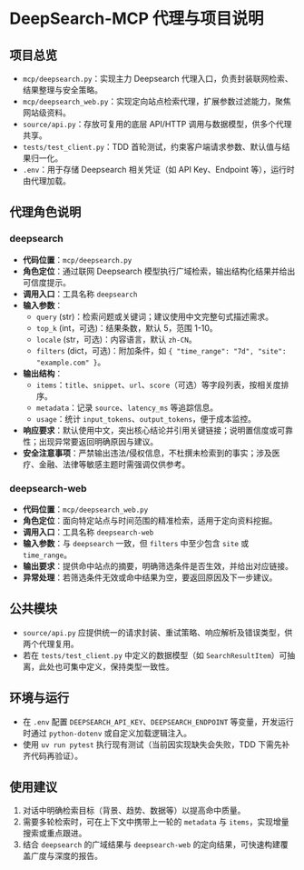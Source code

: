 # DeepSearch-MCP 代理与项目说明

## 项目总览
- `mcp/deepsearch.py`：实现主力 Deepsearch 代理入口，负责封装联网检索、结果整理与安全策略。
- `mcp/deepsearch_web.py`：实现定向站点检索代理，扩展参数过滤能力，聚焦网站级资料。
- `source/api.py`：存放可复用的底层 API/HTTP 调用与数据模型，供多个代理共享。
- `tests/test_client.py`：TDD 首轮测试，约束客户端请求参数、默认值与结果归一化。
- `.env`：用于存储 Deepsearch 相关凭证（如 API Key、Endpoint 等），运行时由代理加载。

## 代理角色说明

### deepsearch
- **代码位置**：`mcp/deepsearch.py`
- **角色定位**：通过联网 Deepsearch 模型执行广域检索，输出结构化结果并给出可信度提示。
- **调用入口**：工具名称 `deepsearch`
- **输入参数**：
  - `query` (str)：检索问题或关键词；建议使用中文完整句式描述需求。
  - `top_k` (int，可选)：结果条数，默认 5，范围 1-10。
  - `locale` (str，可选)：内容语言，默认 `zh-CN`。
  - `filters` (dict，可选)：附加条件，如 `{ "time_range": "7d", "site": "example.com" }`。
- **输出结构**：
  - `items`：`title`、`snippet`、`url`、`score`（可选）等字段列表，按相关度排序。
  - `metadata`：记录 `source`、`latency_ms` 等追踪信息。
  - `usage`：统计 `input_tokens`、`output_tokens`，便于成本监控。
- **响应要求**：默认使用中文，突出核心结论并引用关键链接；说明置信度或可靠性；出现异常要返回明确原因与建议。
- **安全注意事项**：严禁输出违法/侵权信息，不杜撰未检索到的事实；涉及医疗、金融、法律等敏感主题时需强调仅供参考。

### deepsearch-web
- **代码位置**：`mcp/deepsearch_web.py`
- **角色定位**：面向特定站点与时间范围的精准检索，适用于定向资料挖掘。
- **调用入口**：工具名称 `deepsearch-web`
- **输入参数**：与 `deepsearch` 一致，但 `filters` 中至少包含 `site` 或 `time_range`。
- **输出要求**：提供命中站点的摘要，明确筛选条件是否生效，并给出对应链接。
- **异常处理**：若筛选条件无效或命中结果为空，要返回原因及下一步建议。

## 公共模块
- `source/api.py` 应提供统一的请求封装、重试策略、响应解析及错误类型，供两个代理复用。
- 若在 `tests/test_client.py` 中定义的数据模型（如 `SearchResultItem`）可抽离，此处也可集中定义，保持类型一致性。

## 环境与运行
- 在 `.env` 配置 `DEEPSEARCH_API_KEY`、`DEEPSEARCH_ENDPOINT` 等变量，开发运行时通过 `python-dotenv` 或自定义加载逻辑注入。
- 使用 `uv run pytest` 执行现有测试（当前因实现缺失会失败，TDD 下需先补齐代码再验证）。

## 使用建议
1. 对话中明确检索目标（背景、趋势、数据等）以提高命中质量。
2. 需要多轮检索时，可在上下文中携带上一轮的 `metadata` 与 `items`，实现增量搜索或重点跟进。
3. 结合 `deepsearch` 的广域结果与 `deepsearch-web` 的定向结果，可快速构建覆盖广度与深度的报告。
